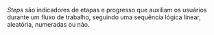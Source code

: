 
_Steps_ são indicadores de etapas e progresso que auxiliam os usuários durante um fluxo de trabalho, seguindo uma sequência lógica linear, aleatória, numeradas ou não.
